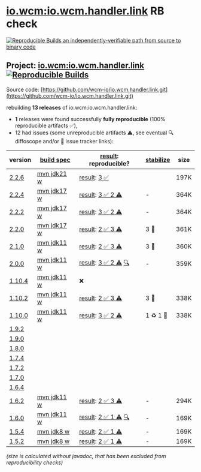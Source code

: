 [io.wcm:io.wcm.handler.link](https://central.sonatype.com/artifact/io.wcm/io.wcm.handler.link/versions) RB check
=======

[![Reproducible Builds](https://reproducible-builds.org/images/logos/rb.svg) an independently-verifiable path from source to binary code](https://reproducible-builds.org/)

## Project: [io.wcm:io.wcm.handler.link](https://central.sonatype.com/artifact/io.wcm/io.wcm.handler.link/versions) [![Reproducible Builds](https://img.shields.io/endpoint?url=https://raw.githubusercontent.com/jvm-repo-rebuild/reproducible-central/master/content/io/wcm/io.wcm.handler/link/badge.json)](https://github.com/jvm-repo-rebuild/reproducible-central/blob/master/content/io/wcm/io.wcm.handler/link/README.md)

Source code: [https://github.com/wcm-io/io.wcm.handler.link.git](https://github.com/wcm-io/io.wcm.handler.link.git)

rebuilding **13 releases** of io.wcm:io.wcm.handler.link:
- **1** releases were found successfully **fully reproducible** (100% reproducible artifacts :white_check_mark:),
- 12 had issues (some unreproducible artifacts :warning:, see eventual :mag: diffoscope and/or :memo: issue tracker links):

| version | [build spec](/BUILDSPEC.md) | [result](https://reproducible-builds.org/docs/jvm/): reproducible? | [stabilize](https://github.com/google/oss-rebuild/blob/main/cmd/stabilize/README.md) | size |
| -- | --------- | ------ | ------ | -- |
| [2.2.6](https://central.sonatype.com/artifact/io.wcm/io.wcm.handler.link/2.2.6/pom) | [mvn jdk21 w](io.wcm.handler.link-2.2.6.buildspec) | [result](io.wcm.handler.link-2.2.6.buildinfo): [3 :white_check_mark: ](io.wcm.handler.link-2.2.6.buildcompare) | | 197K |
| [2.2.4](https://central.sonatype.com/artifact/io.wcm/io.wcm.handler.link/2.2.4/pom) | [mvn jdk17 w](io.wcm.handler.link-2.2.4.buildspec) | [result](io.wcm.handler.link-2.2.4.buildinfo): [3 :white_check_mark:  2 :warning:](io.wcm.handler.link-2.2.4.buildcompare) | - | 364K |
| [2.2.2](https://central.sonatype.com/artifact/io.wcm/io.wcm.handler.link/2.2.2/pom) | [mvn jdk17 w](io.wcm.handler.link-2.2.2.buildspec) | [result](io.wcm.handler.link-2.2.2.buildinfo): [3 :white_check_mark:  2 :warning:](io.wcm.handler.link-2.2.2.buildcompare) | - | 364K |
| [2.2.0](https://central.sonatype.com/artifact/io.wcm/io.wcm.handler.link/2.2.0/pom) | [mvn jdk17 w](io.wcm.handler.link-2.2.0.buildspec) | [result](io.wcm.handler.link-2.2.0.buildinfo): [2 :white_check_mark:  3 :warning:](io.wcm.handler.link-2.2.0.buildcompare) | 3 :rotating_light: | 361K |
| [2.1.0](https://central.sonatype.com/artifact/io.wcm/io.wcm.handler.link/2.1.0/pom) | [mvn jdk11 w](io.wcm.handler.link-2.1.0.buildspec) | [result](io.wcm.handler.link-2.1.0.buildinfo): [2 :white_check_mark:  3 :warning:](io.wcm.handler.link-2.1.0.buildcompare) | 3 :rotating_light: | 360K |
| [2.0.0](https://central.sonatype.com/artifact/io.wcm/io.wcm.handler.link/2.0.0/pom) | [mvn jdk11 w](io.wcm.handler.link-2.0.0.buildspec) | [result](io.wcm.handler.link-2.0.0.buildinfo): [3 :white_check_mark:  2 :warning:](io.wcm.handler.link-2.0.0.buildcompare) [:mag:](io.wcm.handler.link-2.0.0.diffoscope) | - | 359K |
| [1.10.4](https://central.sonatype.com/artifact/io.wcm/io.wcm.handler.link/1.10.4/pom) | [mvn jdk11 w](io.wcm.handler.link-1.10.4.buildspec) | :x: | |
| [1.10.2](https://central.sonatype.com/artifact/io.wcm/io.wcm.handler.link/1.10.2/pom) | [mvn jdk11 w](io.wcm.handler.link-1.10.2.buildspec) | [result](io.wcm.handler.link-1.10.2.buildinfo): [2 :white_check_mark:  3 :warning:](io.wcm.handler.link-1.10.2.buildcompare) | 3 :rotating_light: | 338K |
| [1.10.0](https://central.sonatype.com/artifact/io.wcm/io.wcm.handler.link/1.10.0/pom) | [mvn jdk11 w](io.wcm.handler.link-1.10.0.buildspec) | [result](io.wcm.handler.link-1.10.0.buildinfo): [3 :white_check_mark:  2 :warning:](io.wcm.handler.link-1.10.0.buildcompare) | 1 :recycle: 1 :rotating_light: | 338K |
| [1.9.2](https://central.sonatype.com/artifact/io.wcm/io.wcm.handler.link/1.9.2/pom) | | | |
| [1.9.0](https://central.sonatype.com/artifact/io.wcm/io.wcm.handler.link/1.9.0/pom) | | | |
| [1.8.0](https://central.sonatype.com/artifact/io.wcm/io.wcm.handler.link/1.8.0/pom) | | | |
| [1.7.4](https://central.sonatype.com/artifact/io.wcm/io.wcm.handler.link/1.7.4/pom) | | | |
| [1.7.2](https://central.sonatype.com/artifact/io.wcm/io.wcm.handler.link/1.7.2/pom) | | | |
| [1.7.0](https://central.sonatype.com/artifact/io.wcm/io.wcm.handler.link/1.7.0/pom) | | | |
| [1.6.4](https://central.sonatype.com/artifact/io.wcm/io.wcm.handler.link/1.6.4/pom) | | | |
| [1.6.2](https://central.sonatype.com/artifact/io.wcm/io.wcm.handler.link/1.6.2/pom) | [mvn jdk11 w](wcm-link-1.6.2.buildspec) | [result](io.wcm.handler.link-1.6.2.buildinfo): [2 :white_check_mark:  3 :warning:](io.wcm.handler.link-1.6.2.buildcompare) | - | 294K |
| [1.6.0](https://central.sonatype.com/artifact/io.wcm/io.wcm.handler.link/1.6.0/pom) | [mvn jdk11 w](wcm-link-1.6.0.buildspec) | [result](io.wcm.handler.link-1.6.0.buildinfo): [2 :white_check_mark:  1 :warning:](io.wcm.handler.link-1.6.0.buildcompare) [:mag:](io.wcm.handler.link-1.6.0.diffoscope) | - | 169K |
| [1.5.4](https://central.sonatype.com/artifact/io.wcm/io.wcm.handler.link/1.5.4/pom) | [mvn jdk8 w](wcm-link-1.5.4.buildspec) | [result](io.wcm.handler.link-1.5.4.buildinfo): [2 :white_check_mark:  1 :warning:](io.wcm.handler.link-1.5.4.buildcompare) | - | 169K |
| [1.5.2](https://central.sonatype.com/artifact/io.wcm/io.wcm.handler.link/1.5.2/pom) | [mvn jdk8 w](wcm-link-1.5.2.buildspec) | [result](io.wcm.handler.link-1.5.2.buildinfo): [2 :white_check_mark:  1 :warning:](io.wcm.handler.link-1.5.2.buildcompare) | - | 169K |

<i>(size is calculated without javadoc, that has been excluded from reproducibility checks)</i>
